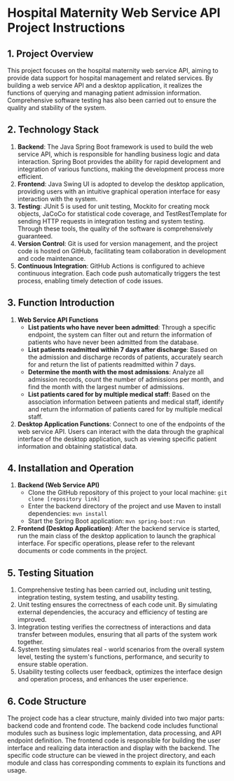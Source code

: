 # Hospital Maternity Web Service API Project Instructions

## 1. Project Overview
This project focuses on the hospital maternity web service API, aiming to provide data support for hospital management and related services. By building a web service API and a desktop application, it realizes the functions of querying and managing patient admission information. Comprehensive software testing has also been carried out to ensure the quality and stability of the system.

## 2. Technology Stack
1. **Backend**: The Java Spring Boot framework is used to build the web service API, which is responsible for handling business logic and data interaction. Spring Boot provides the ability for rapid development and integration of various functions, making the development process more efficient.
2. **Frontend**: Java Swing UI is adopted to develop the desktop application, providing users with an intuitive graphical operation interface for easy interaction with the system.
3. **Testing**: JUnit 5 is used for unit testing, Mockito for creating mock objects, JaCoCo for statistical code coverage, and TestRestTemplate for sending HTTP requests in integration testing and system testing. Through these tools, the quality of the software is comprehensively guaranteed.
4. **Version Control**: Git is used for version management, and the project code is hosted on GitHub, facilitating team collaboration in development and code maintenance.
5. **Continuous Integration**: GitHub Actions is configured to achieve continuous integration. Each code push automatically triggers the test process, enabling timely detection of code issues.

## 3. Function Introduction
1. **Web Service API Functions**
    - **List patients who have never been admitted**: Through a specific endpoint, the system can filter out and return the information of patients who have never been admitted from the database.
    - **List patients readmitted within 7 days after discharge**: Based on the admission and discharge records of patients, accurately search for and return the list of patients readmitted within 7 days.
    - **Determine the month with the most admissions**: Analyze all admission records, count the number of admissions per month, and find the month with the largest number of admissions.
    - **List patients cared for by multiple medical staff**: Based on the association information between patients and medical staff, identify and return the information of patients cared for by multiple medical staff.
2. **Desktop Application Functions**: Connect to one of the endpoints of the web service API. Users can interact with the data through the graphical interface of the desktop application, such as viewing specific patient information and obtaining statistical data.

## 4. Installation and Operation
1. **Backend (Web Service API)**
    - Clone the GitHub repository of this project to your local machine: `git clone [repository link]`
    - Enter the backend directory of the project and use Maven to install dependencies: `mvn install`
    - Start the Spring Boot application: `mvn spring-boot:run`
2. **Frontend (Desktop Application)**: After the backend service is started, run the main class of the desktop application to launch the graphical interface. For specific operations, please refer to the relevant documents or code comments in the project.

## 5. Testing Situation
1. Comprehensive testing has been carried out, including unit testing, integration testing, system testing, and usability testing.
2. Unit testing ensures the correctness of each code unit. By simulating external dependencies, the accuracy and efficiency of testing are improved.
3. Integration testing verifies the correctness of interactions and data transfer between modules, ensuring that all parts of the system work together.
4. System testing simulates real - world scenarios from the overall system level, testing the system's functions, performance, and security to ensure stable operation.
5. Usability testing collects user feedback, optimizes the interface design and operation process, and enhances the user experience.

## 6. Code Structure
The project code has a clear structure, mainly divided into two major parts: backend code and frontend code. The backend code includes functional modules such as business logic implementation, data processing, and API endpoint definition. The frontend code is responsible for building the user interface and realizing data interaction and display with the backend. The specific code structure can be viewed in the project directory, and each module and class has corresponding comments to explain its functions and usage.
